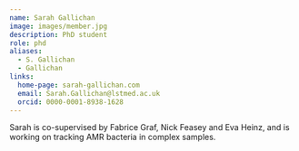 ```yaml
---
name: Sarah Gallichan
image: images/member.jpg
description: PhD student
role: phd
aliases:
  - S. Gallichan
  - Gallichan
links:
  home-page: sarah-gallichan.com
  email: Sarah.Gallichan@lstmed.ac.uk
  orcid: 0000-0001-8938-1628
---
```


Sarah is co-supervised by Fabrice Graf, Nick Feasey and Eva Heinz, and is working on tracking AMR bacteria in complex samples.
